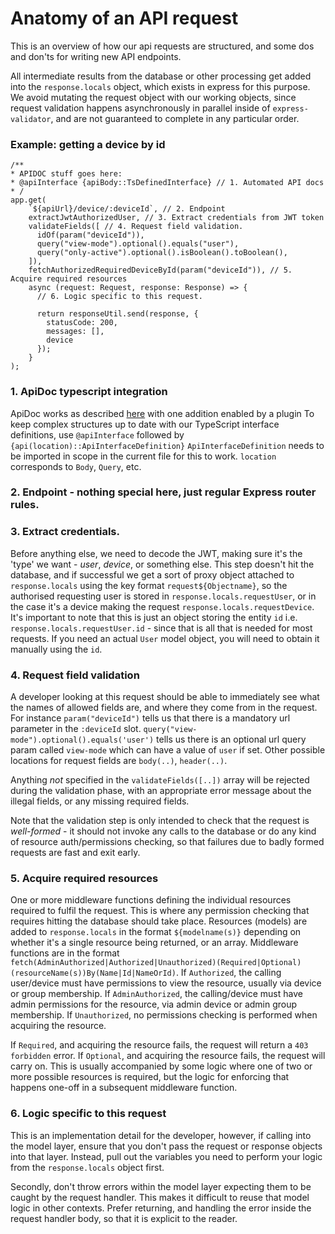 # Anatomy of an API request

This is an overview of how our api requests are structured, and some dos and don'ts for writing new API endpoints.

All intermediate results from the database or other processing get added into the `response.locals` object, which exists in express for this purpose.
We avoid mutating the request object with our working objects, since request validation happens asynchronously in parallel inside of `express-validator`,
and are not guaranteed to complete in any particular order.

### Example: getting a device by id
```
/**
* APIDOC stuff goes here:
* @apiInterface {apiBody::TsDefinedInterface} // 1. Automated API docs
* /
app.get(
    `${apiUrl}/device/:deviceId`, // 2. Endpoint
    extractJwtAuthorizedUser, // 3. Extract credentials from JWT token
    validateFields([ // 4. Request field validation.
      idOf(param("deviceId")),
      query("view-mode").optional().equals("user"),
      query("only-active").optional().isBoolean().toBoolean(),
    ]),
    fetchAuthorizedRequiredDeviceById(param("deviceId")), // 5. Acquire required resources
    async (request: Request, response: Response) => {
      // 6. Logic specific to this request.
       
      return responseUtil.send(response, {
        statusCode: 200,
        messages: [],
        device
      });
    }
);
```
### 1. ApiDoc typescript integration
ApiDoc works as described [here](https://apidocjs.com/#getting-started) with one addition enabled by a plugin
To keep complex structures up to date with our TypeScript interface definitions, use `@apiInterface` followed by `{api(location)::ApiInterfaceDefinition}`
`ApiInterfaceDefinition` needs to be imported in scope in the current file for this to work. `location` corresponds to `Body`, `Query`, etc. 

### 2. Endpoint - nothing special here, just regular Express router rules.

### 3. Extract credentials.
Before anything else, we need to decode the JWT, making sure it's the 'type' we want - _user_, _device_, or something else.
This step doesn't hit the database, and if successful we get a sort of proxy object attached to `response.locals` using the key format `request${Objectname}`,
so the authorised requesting user is stored in `response.locals.requestUser`, or in the case it's a device making the request `response.locals.requestDevice`.
It's important to note that this is just an object storing the entity `id` i.e. `response.locals.requestUser.id` - since that is all that is needed for most
requests.  If you need an actual `User` model object, you will need to obtain it manually using the `id`.

### 4. Request field validation
A developer looking at this request should be able to immediately see what the names of allowed fields are, and where they come from in the request.
For instance `param("deviceId")` tells us that there is a mandatory url parameter in the `:deviceId` slot.
`query("view-mode").optional().equals('user')` tells us there is an optional url query param called `view-mode` which can have a value of `user` if set.
Other possible locations for request fields are `body(..)`, `header(..)`.

Anything *not* specified in the `validateFields([..])` array will be rejected during the validation phase, with an appropriate error message about the illegal fields, or any missing required fields.

Note that the validation step is only intended to check that the request is *well-formed* - it should not invoke any calls to the database or do any kind of resource auth/permissions checking, so that failures due to badly formed requests are fast and exit early.

### 5. Acquire required resources

One or more middleware functions defining the individual resources required to fulfil the request.
This is where any permission checking that requires hitting the database should take place.
Resources (models) are added to `response.locals` in the format `${modelname(s)}` depending on whether it's a single resource being returned, or an array.
Middleware functions are in the format `fetch(AdminAuthorized|Authorized|Unauthorized)(Required|Optional)(resourceName(s))By(Name|Id|NameOrId)`.
If `Authorized`, the calling user/device must have permissions to view the resource, usually via device or group membership.
If `AdminAuthorized`, the calling/device must have admin permissions for the resource, via admin device or admin group membership.
If `Unauthorized`, no permissions checking is performed when acquiring the resource.

If `Required`, and acquiring the resource fails, the request will return a `403 forbidden` error.
If `Optional`, and acquiring the resource fails, the request will carry on.  This is usually accompanied by some logic where one of two or more possible resources is required, but the logic for enforcing that happens one-off in a subsequent middleware function.

### 6. Logic specific to this request
This is an implementation detail for the developer, however, if calling into the model layer, ensure that you don't pass the request or response objects into that layer.
Instead, pull out the variables you need to perform your logic from the `response.locals` object first.

Secondly, don't throw errors within the model layer expecting them to be caught by the request handler.  This makes it difficult to reuse that model logic in other contexts.
Prefer returning, and handling the error inside the request handler body, so that it is explicit to the reader.
